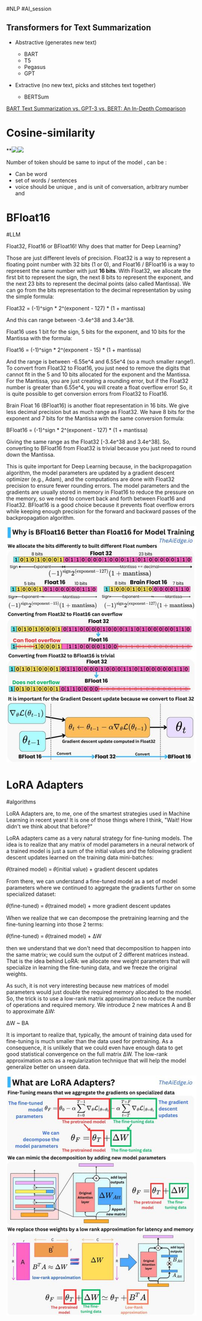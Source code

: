 
#NLP #AI_session


## Transformers for Text Summarization

- Abstractive (generates new text)

	- BART
	- T5 
	- Pegasus 
	- GPT


- Extractive (no new text, picks and stitches text together) 

	- BERTSum

[BART Text Summarization vs. GPT-3 vs. BERT: An In-Depth Comparison](https://www.width.ai/post/bart-text-summarization)




# Cosine-similarity 

**![](https://lh7-us.googleusercontent.com/slidesz/AGV_vUes1X7DrnUw2t9odqNI2d-GW2sojWz54IcmAVWPhzzpHb3HKIEtJQeKmWZeG8zGxLRzFz8L46KZeBLlbAxJ0frY6dBSYpeYs11giaJ9IBU2ANd9I0hJFhGHQAIbX5Z2jOVy7_lHNnN5l1liLCQkilY8WA1-nD52=s2048?key=tdLJcBW7jZpL2kKM0R5dyA)![](https://lh7-us.googleusercontent.com/slidesz/AGV_vUdWlNzJsG_3BK8w3NqJAkjPnpkz0IcY0f7m2Chi3FAz8V3YG10b9Tsg3iarZWrzHtWGijsZb0-_gb3FqYI9YvsCYTtyWKZ0UR78oev0EvxYwRApHAB2bV5Hx4dS7HwDDhMVrSeyvrNcF5HuYKBLlfWn0uUhZB6c=s2048?key=tdLJcBW7jZpL2kKM0R5dyA)




Number of token should be same to input of the model , can be :

- Can be word
- set of words / sentences
- voice
should be unique , and is unit of conversation, arbitrary number and 



# BFloat16
#LLM 

Float32, Float16 or BFloat16! Why does that matter for Deep Learning?


Those are just different levels of precision. Float32 is a way to represent a floating point number with 32 bits (1 or 0), and Float16 / BFloat16 is a way to represent the same number with just **16 bits**. With Float32, we allocate the first bit to represent the sign, the next 8 bits to represent the exponent, and the next 23 bits to represent the decimal points (also called Mantissa). We can go from the bits representation to the decimal representation by using the simple formula:

Float32 = (-1)^sign * 2^(exponent - 127) * (1 + mantissa)

And this can range between -3.4e^38 and 3.4e^38.

Float16 uses 1 bit for the sign, 5 bits for the exponent, and 10 bits for the Mantissa with the formula:

Float16 = (-1)^sign * 2^(exponent - 15) * (1 + mantissa)

And the range is between -6.55e^4 and 6.55e^4 (so a much smaller range!). To convert from Float32 to Float16, you just need to remove the digits that cannot fit in the 5 and 10 bits allocated for the exponent and the Mantissa. For the Mantissa, you are just creating a rounding error, but if the Float32 number is greater than 6.55e^4, you will create a float overflow error! So, it is quite possible to get conversion errors from Float32 to Float16.

Brain Float 16 (BFloat16) is another float representation in 16 bits. We give less decimal precision but as much range as Float32. We have 8 bits for the exponent and 7 bits for the Mantissa with the same conversion formula:

BFloat16 = (-1)^sign * 2^(exponent - 127) * (1 + mantissa)

Giving the same range as the Float32 [-3.4e^38 and 3.4e^38]. So, converting to BFloat16 from Float32 is trivial because you just need to round down the Mantissa.

This is quite important for Deep Learning because, in the backpropagation algorithm, the model parameters are updated by a gradient descent optimizer (e.g., Adam), and the computations are done with Float32 precision to ensure fewer rounding errors. The model parameters and the gradients are usually stored in memory in Float16 to reduce the pressure on the memory, so we need to convert back and forth between Float16 and Float32. BFloat16 is a good choice because it prevents float overflow errors while keeping enough precision for the forward and backward passes of the backpropagation algorithm.


![](../../figures/Text%20Summarization.jpg)

# LoRA Adapters
#algorithms


LoRA Adapters are, to me, one of the smartest strategies used in Machine Learning in recent years! It is one of those things where I think, "Wait! How didn't we think about that before?"

LoRA adapters came as a very natural strategy for fine-tuning models. The idea is to realize that any matrix of model parameters in a neural network of a trained model is just a sum of the initial values and the following gradient descent updates learned on the training data mini-batches:

𝜃(trained model) = 𝜃(initial value) + gradient descent updates

From there, we can understand a fine-tuned model as a set of model parameters where we continued to aggregate the gradients further on some specialized dataset:

𝜃(fine-tuned) = 𝜃(trained model) + more gradient descent updates

When we realize that we can decompose the pretraining learning and the fine-tuning learning into those 2 terms:

𝜃(fine-tuned) = 𝜃(trained model) + ΔW

then we understand that we don't need that decomposition to happen into the same matrix; we could sum the output of 2 different matrices instead. That is the idea behind LoRA: we allocate new weight parameters that will specialize in learning the fine-tuning data, and we freeze the original weights.

As such, it is not very interesting because new matrices of model parameters would just double the required memory allocated to the model. So, the trick is to use a low-rank matrix approximation to reduce the number of operations and required memory. We introduce 2 new matrices A and B to approximate ΔW:

ΔW ~ BA

It is important to realize that, typically, the amount of training data used for fine-tuning is much smaller than the data used for pretraining. As a consequence, it is unlikely that we could even have enough data to get good statistical convergence on the full matrix ΔW. The low-rank approximation acts as a regularization technique that will help the model generalize better on unseen data.

![](../../figures/Text%20Summarization-1.jpg)